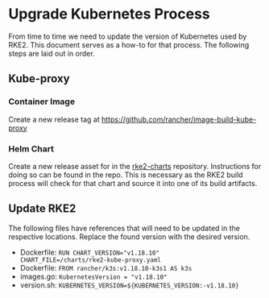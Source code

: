 # Upgrade Kubernetes Process

From time to time we need to update the version of Kubernetes used by RKE2. This document serves as a how-to for that process. The following steps are laid out in order.

##  Kube-proxy

### Container Image

Create a new release tag at https://github.com/rancher/image-build-kube-proxy

### Helm Chart

Create a new release asset for in the [rke2-charts](github.com/rancher/rke2-charts) repository. Instructions for doing so can be found in the repo. This is necessary as the RKE2 build process will check for that chart and source it into one of its build artifacts.

## Update RKE2

The following files have references that will need to be updated in the respective locations. Replace the found version with the desired version.

* Dockerfile: `RUN CHART_VERSION="v1.18.10"     CHART_FILE=/charts/rke2-kube-proxy.yaml`
* Dockerfile: `FROM rancher/k3s:v1.18.10-k3s1 AS k3s`
* images.go:  `KubernetesVersion = "v1.18.10"`
* version.sh: `KUBERNETES_VERSION=${KUBERNETES_VERSION:-v1.18.10}`
